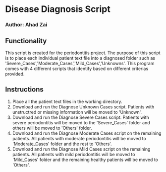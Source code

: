 # Disease Diagnosis Script
### Author: Ahad Zai
## Functionality
This script is created for the periodontitis project. The purpose of this script is to place each individual patient text file into a diagnosed folder such as 'Severe_Cases','Moderate_Cases','Mild_Cases','Unknowns'. This program comes with 4 different scripts that identify based on different criterias provided.

## Instructions
1) Place all the patient text files in the working directory.
2) Download and run the Diagnose Unknown Cases script. Patients with unstructred or missing information will be moved to 'Unknown'.
3) Download and run the Diagnose Severe Cases script. Patients with severe periodontitis will be moved to the 'Severe_Cases' folder and others will be moved to 'Others' folder.
4) Download and run the Diagnose Moderate Cases script on the remaining patients. All patients with moderate periodontitis will be moved to 'Moderate_Cases' folder and the rest to 'Others'.
5) Download and run the Diagnose Mild Cases script on the remaining patients. All patients with mild periodontitis will be moved to 'Mild_Cases' folder and the remaining healthy patients will be moved to 'Others'.
